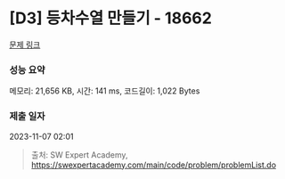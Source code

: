 # [D3] 등차수열 만들기 - 18662 

[문제 링크](https://swexpertacademy.com/main/code/problem/problemDetail.do?contestProbId=AYo-e9EKmGoDFAQI) 

### 성능 요약

메모리: 21,656 KB, 시간: 141 ms, 코드길이: 1,022 Bytes

### 제출 일자

2023-11-07 02:01



> 출처: SW Expert Academy, https://swexpertacademy.com/main/code/problem/problemList.do